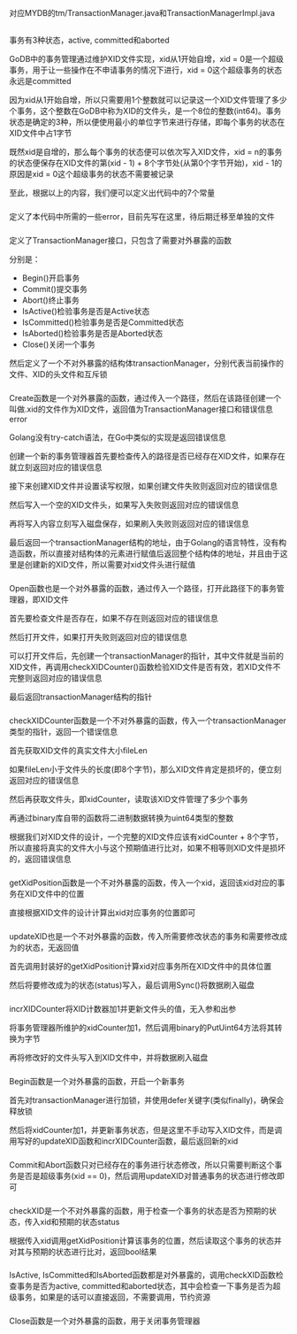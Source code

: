 对应MYDB的tm/TransactionManager.java和TransactionManagerImpl.java

##

###

事务有3种状态，active, committed和aborted

GoDB中的事务管理通过维护XID文件实现，xid从1开始自增，xid = 0是一个超级事务，用于让一些操作在不申请事务的情况下进行，xid = 0这个超级事务的状态永远是committed

因为xid从1开始自增，所以只需要用1个整数就可以记录这一个XID文件管理了多少个事务，这个整数在GoDB中称为XID的文件头，是一个8位的整数(int64)。事务状态是确定的3种，所以便使用最小的单位字节来进行存储，即每个事务的状态在XID文件中占1字节

既然xid是自增的，那么每个事务的状态便可以依次写入XID文件，xid = n的事务的状态便保存在XID文件的第(xid - 1) + 8个字节处(从第0个字节开始)，xid - 1的原因是xid = 0这个超级事务的状态不需要被记录

至此，根据以上的内容，我们便可以定义出代码中的7个常量

###

定义了本代码中所需的一些error，目前先写在这里，待后期迁移至单独的文件

###

定义了TransactionManager接口，只包含了需要对外暴露的函数

分别是：

- Begin()开启事务
- Commit()提交事务
- Abort()终止事务
- IsActive()检验事务是否是Active状态
- IsCommitted()检验事务是否是Committed状态
- IsAborted()检验事务是否是Aborted状态
- Close()关闭一个事务

然后定义了一个不对外暴露的结构体transactionManager，分别代表当前操作的文件、XID的头文件和互斥锁

### 

Create函数是一个对外暴露的函数，通过传入一个路径，然后在该路径创建一个叫做.xid的文件作为XID文件，返回值为TransactionManager接口和错误信息error

Golang没有try-catch语法，在Go中类似的实现是返回错误信息

创建一个新的事务管理器首先要检查传入的路径是否已经存在XID文件，如果存在就立刻返回对应的错误信息

接下来创建XID文件并设置读写权限，如果创建文件失败则返回对应的错误信息

然后写入一个空的XID文件头，如果写入失败则返回对应的错误信息

再将写入内容立刻写入磁盘保存，如果刷入失败则返回对应的错误信息

最后返回一个transactionManager结构的地址，由于Golang的语言特性，没有构造函数，所以直接对结构体的元素进行赋值后返回整个结构体的地址，并且由于这里是创建新的XID文件，所以需要对xid文件头进行赋值

###

Open函数也是一个对外暴露的函数，通过传入一个路径，打开此路径下的事务管理器，即XID文件

首先要检查文件是否存在，如果不存在则返回对应的错误信息

然后打开文件，如果打开失败则返回对应的错误信息

可以打开文件后，先创建一个transactionManager的指针，其中文件就是当前的XID文件，再调用checkXIDCounter()函数检验XID文件是否有效，若XID文件不完整则返回对应的错误信息

最后返回transactionManager结构的指针

### 

checkXIDCounter函数是一个不对外暴露的函数，传入一个transactionManager类型的指针，返回一个错误信息

首先获取XID文件的真实文件大小fileLen

如果fileLen小于文件头的长度(即8个字节)，那么XID文件肯定是损坏的，便立刻返回对应的错误信息

然后再获取文件头，即xidCounter，读取该XID文件管理了多少个事务

再通过binary库自带的函数将二进制数据转换为uint64类型的整数

根据我们对XID文件的设计，一个完整的XID文件应该有xidCounter + 8个字节，所以直接将真实的文件大小与这个预期值进行比对，如果不相等则XID文件是损坏的，返回错误信息

### 

getXidPosition函数是一个不对外暴露的函数，传入一个xid，返回该xid对应的事务在XID文件中的位置

直接根据XID文件的设计计算出xid对应事务的位置即可

### 

updateXID也是一个不对外暴露的函数，传入所需要修改状态的事务和需要修改成为的状态，无返回值

首先调用封装好的getXidPosition计算xid对应事务所在XID文件中的具体位置

然后将要修改成为的状态(status)写入，最后调用Sync()将数据刷入磁盘

### 

incrXIDCounter将XID计数器加1并更新文件头的值，无入参和出参

将事务管理器所维护的xidCounter加1，然后调用binary的PutUint64方法将其转换为字节

再将修改好的文件头写入到XID文件中，并将数据刷入磁盘

### 

Begin函数是一个对外暴露的函数，开启一个新事务

首先对transactionManager进行加锁，并使用defer关键字(类似finally)，确保会释放锁

然后将xidCounter加1，并更新事务状态，但是这里不手动写入XID文件，而是调用写好的updateXID函数和incrXIDCounter函数，最后返回新的xid

### 

Commit和Abort函数只对已经存在的事务进行状态修改，所以只需要判断这个事务是否是超级事务(xid == 0)，然后调用updateXID对普通事务的状态进行修改即可

###

checkXID是一个不对外暴露的函数，用于检查一个事务的状态是否为预期的状态，传入xid和预期的状态status

根据传入xid调用getXidPosition计算该事务的位置，然后读取这个事务的状态并对其与预期的状态进行比对，返回bool结果

### 

IsActive, IsCommitted和IsAborted函数都是对外暴露的，调用checkXID函数检查事务是否为active, committed和aborted状态，其中会检查一下事务是否为超级事务，如果是的话可以直接返回，不需要调用，节约资源

### 

Close函数是一个对外暴露的函数，用于关闭事务管理器